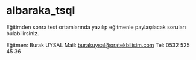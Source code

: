 # albaraka_tsql

Eğitimden sonra test ortamlarında yazılıp eğitmenle paylaşılacak soruları bulabilirsiniz.



Eğitmen: Burak UYSAL
Mail: burakuysal@oratekbilisim.com
Tel: 0532 525 45 36

